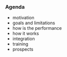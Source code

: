 ### Agenda

- motivation
- goals and limitations
- how is the performance
- how it works
- integration
- training
- prospects